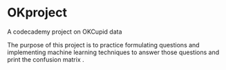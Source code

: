 # OKproject
A codecademy project on OKCupid data


The purpose of this project is to practice formulating questions 
and implementing machine learning techniques to answer those questions
and print the confusion matrix .



